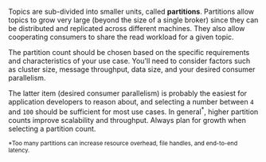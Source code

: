 Topics are sub-divided into smaller units, called **partitions**. Partitions allow topics to grow
very large (beyond the size of a single broker) since they can be distributed and replicated across different machines. They also allow cooperating consumers to share the read workload for a given topic.

The partition count should be chosen based on the specific requirements and characteristics of your use case. You'll need to consider factors such as cluster size, message throughput, data size, and your desired consumer parallelism.

The latter item (desired consumer parallelism) is probably the easiest for application developers to reason about, and selecting a number between `4` and `100` should be sufficient for most use cases. In general<sup>*</sup>, higher partition counts improve scalability and throughput. Always plan for growth when selecting a partition count.

<sub>*Too many partitions can increase resource overhead, file handles, and end-to-end latency.</sub>

